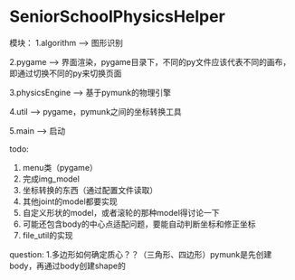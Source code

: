 # SeniorSchoolPhysicsHelper

模块：
1.algorithm --> 图形识别

2.pygame  -->  界面渲染，pygame目录下，不同的py文件应该代表不同的画布，
即通过切换不同的py来切换页面

3.physicsEngine  -->  基于pymunk的物理引擎

4.util -->  pygame，pymunk之间的坐标转换工具

5.main  -->  启动

todo:
1. menu类（pygame）
2. 完成img_model
3. 坐标转换的东西（通过配置文件读取）
4. 其他joint的model都要实现
5. 自定义形状的model，或者滚轮的那种model得讨论一下
6. 可能还包含body的中心点适配问题，要能自动判断坐标和修正坐标
7. file_util的实现


question:
1.多边形如何确定质心？？（三角形、四边形）pymunk是先创建body，再通过body创建shape的
